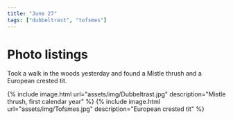 ```yaml
---
title: "June 27"
tags: ["dubbeltrast", "tofsmes"]
---
```

# Photo listings
Took a walk in the woods yesterday and found a Mistle thrush and a European crested tit.

{% include image.html url="assets/img/Dubbeltrast.jpg" description="Mistle thrush, first calendar year" %}
{% include image.html url="assets/img/Tofsmes.jpg" description="European crested tit" %}

